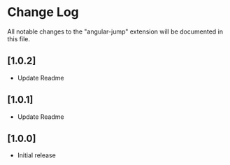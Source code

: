 # Change Log

All notable changes to the "angular-jump" extension will be documented in this file.

## [1.0.2]

- Update Readme

## [1.0.1]

- Update Readme

## [1.0.0]

- Initial release
